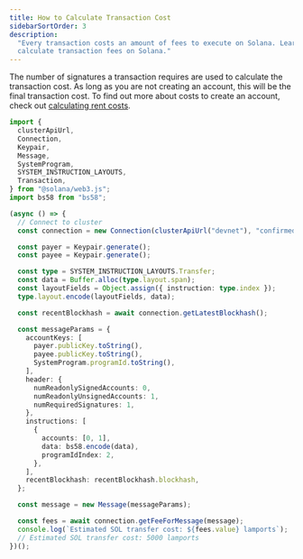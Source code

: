 ```yaml
---
title: How to Calculate Transaction Cost
sidebarSortOrder: 3
description:
  "Every transaction costs an amount of fees to execute on Solana. Learn how to
  calculate transaction fees on Solana."
---
```


The number of signatures a transaction requires are used to calculate the
transaction cost. As long as you are not creating an account, this will be the
final transaction cost. To find out more about costs to create an account, check
out
[calculating rent costs](solana.com/developers/cookbook/accounts/calculate-rent.md).

```typescript filename="calculate-cost.ts"
import {
  clusterApiUrl,
  Connection,
  Keypair,
  Message,
  SystemProgram,
  SYSTEM_INSTRUCTION_LAYOUTS,
  Transaction,
} from "@solana/web3.js";
import bs58 from "bs58";

(async () => {
  // Connect to cluster
  const connection = new Connection(clusterApiUrl("devnet"), "confirmed");

  const payer = Keypair.generate();
  const payee = Keypair.generate();

  const type = SYSTEM_INSTRUCTION_LAYOUTS.Transfer;
  const data = Buffer.alloc(type.layout.span);
  const layoutFields = Object.assign({ instruction: type.index });
  type.layout.encode(layoutFields, data);

  const recentBlockhash = await connection.getLatestBlockhash();

  const messageParams = {
    accountKeys: [
      payer.publicKey.toString(),
      payee.publicKey.toString(),
      SystemProgram.programId.toString(),
    ],
    header: {
      numReadonlySignedAccounts: 0,
      numReadonlyUnsignedAccounts: 1,
      numRequiredSignatures: 1,
    },
    instructions: [
      {
        accounts: [0, 1],
        data: bs58.encode(data),
        programIdIndex: 2,
      },
    ],
    recentBlockhash: recentBlockhash.blockhash,
  };

  const message = new Message(messageParams);

  const fees = await connection.getFeeForMessage(message);
  console.log(`Estimated SOL transfer cost: ${fees.value} lamports`);
  // Estimated SOL transfer cost: 5000 lamports
})();
```
